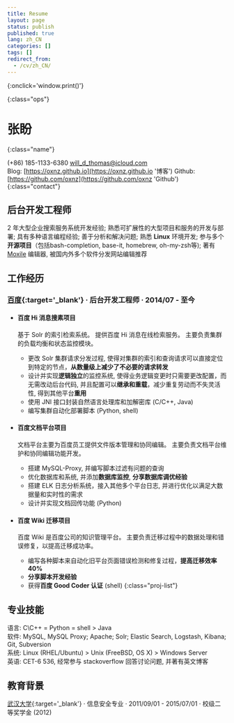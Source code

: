 ```yaml
---
title: Resume
layout: page
status: publish
published: true
lang: zh_CN
categories: []
tags: []
redirect_from:
  - /cv/zh_CN/
---
```


<link href="/css/resume.css" rel="stylesheet" />
<style type="text/css">
.post-content {
	font-family: 'Helvetica Neue', Helvetica, Arial, sans-serif;
}

.post-content h2 {
	font-size: 18px;
}

.post-content h4 {
	font-size: 16px;
	margin-bottom: 5px;
}

ul.proj-list {
	margin: 0;
	list-style: none;
}

ul.proj-list > li > ul {
	margin-left: 30px;
	list-style: initial;
}
</style>

[<i class="fa fa-language"></i>](/resume/ '英文简历')
[<i class="fa fa-print"></i>](# '打印简历'){:onclick='window.print()'}
<!--
[<i class="fa fa-download"></i>](/assets/resume.pdf '下载简历')
-->
{:class="ops"}

# 张盼
{:class="name"}

<i class="fa fa-fw fa-phone"></i> (+86) 185-1133-6380
<i class="fa fa-fw fa-envelope-o"></i> [will_d_thomas@icloud.com](mailto:will_d_thomas@icloud.com)
<br/>
<i class="fa fa-fw fa-globe"></i> Blog: [https://oxnz.github.io](https://oxnz.github.io '博客')
Github: [https://github.com/oxnz](https://github.com/oxnz 'Github')
{:class="contact"}

<!--
<br/>
<i class="fa fa-fw fa-map-marker"></i> 北京市海淀区西北旺东路10号院百度科技园3号楼100000
-->

## 后台开发工程师

2 年大型企业搜索服务系统开发经验;
熟悉可扩展性的大型项目和服务的开发与部署;
具有多种语言编程经验;
善于分析和解决问题;
熟悉 **Linux** 环境开发;
参与多个**开源项目**（包括bash-completion, base-it, homebrew, oh-my-zsh等);
著有 [Moxile](https://itunes.apple.com/us/app/moxile/id989166472) 编辑器, 被国内外多个软件分发网站编辑推荐

## 工作经历

### [百度](https://www.baidu.com){:target='_blank'} &middot; 后台开发工程师 &middot; 2014/07 - 至今

* #### 百度 Hi 消息搜素项目

	基于 Solr 的索引检索系统。
	提供百度 Hi 消息在线检索服务。
	主要负责集群的负载均衡和状态监控模块。

	* 更改 Solr 集群请求分发过程, 使得对集群的索引和查询请求可以直接定位到特定的节点，**从数量级上减少了不必要的请求转发**
	* 设计并实现**逻辑独立**的监控系统, 使得业务逻辑变更时只需要更改配置，而无需改动后台代码, 并且配置可以**继承和重载**，减少重复劳动而不失灵活性, 得到其他平台**重用**
	* 使用 JNI 接口封装自然语言处理库和加解密库 (C/C++, Java)
	* 编写集群自动化部署脚本 (Python, shell)

* #### 百度文档平台项目

	文档平台主要为百度员工提供文件版本管理和协同编辑。
	主要负责文档平台维护和协同编辑功能开发。

	* 搭建 MySQL-Proxy, 并编写脚本过滤有问题的查询
	* 优化数据库和系统, 并添加**数据库监控**, **分享数据库调优经验**
	* 搭建 ELK 日志分析系统，接入其他多个平台日志, 并进行优化以满足大数据量和实时性的需求
	* 设计并实现文档回传功能 (Python)

* #### 百度 Wiki 迁移项目

	百度 Wiki 是百度公司的知识管理平台。
	主要负责迁移过程中的数据处理和错误修复，以提高迁移成功率。

	* 编写各种脚本来自动化旧平台页面错误检测和修复过程，**提高迁移效率40%**
	* **分享脚本开发经验**
	* 获得**百度 Good Coder 认证** (shell)
{:class="proj-list"}

## 专业技能

语言: C\C++ = Python = shell > Java
<br/>
软件:
MySQL, MySQL Proxy;
Apache;
Solr;
Elastic Search, Logstash, Kibana;
Git, Subversion
<br/>
系统: Linux (RHEL/Ubuntu) > Unix (FreeBSD, OS X) > Windows Server
<br/>
英语: CET-6 536, 经常参与 stackoverflow 回答讨论问题, 并著有英文博客

## 教育背景

[武汉大学](http://www.whu.edu.cn/){:target='_blank'}
&middot;
信息安全专业
&middot; 2011/09/01 - 2015/07/01 &middot; 校级二等奖学金 (2012)
